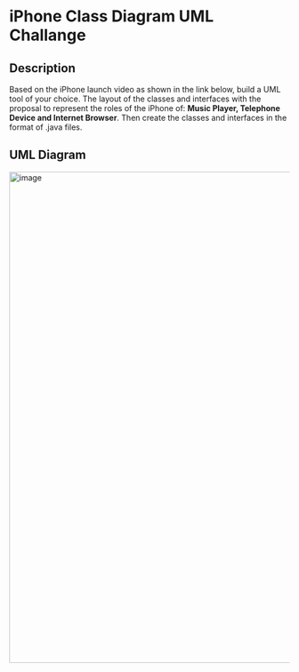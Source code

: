 
# iPhone Class Diagram UML Challange

## Description

Based on the iPhone launch video as shown in the link below, build a UML tool of your choice. The layout of the classes and interfaces with the proposal to represent the roles of the iPhone of: **Music Player, Telephone Device and Internet Browser**. Then create the classes and interfaces in the format of .java files.


## UML Diagram
<img width="884" alt="image" src="https://github.com/maxfideles/Santander-Bootcamp-Fullstack-Java-Angular/assets/61297641/78e95b27-eed7-45c1-bbcb-0421f018601c">
